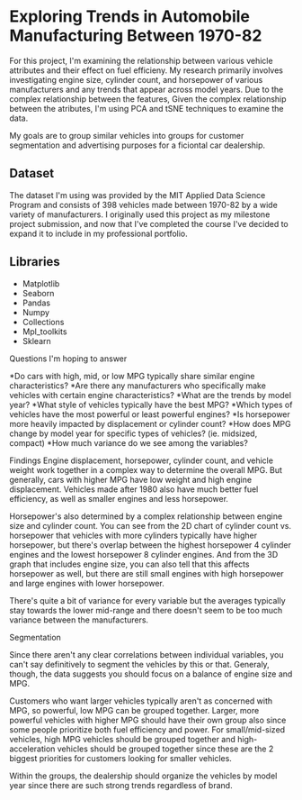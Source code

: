 # Exploring Trends in Automobile Manufacturing Between 1970-82

For this project, I'm examining the relationship between various vehicle attributes and their effect on fuel efficieny. My research primarily involves investigating engine size, cylinder count, and horsepower of various manufacturers and any trends that appear across model years. Due to the complex relationship between the features, Given the complex relationship between the atributes, I'm using PCA and tSNE techniques to examine the data.

My goals are to group similar vehicles into groups for customer segmentation and advertising purposes for a ficiontal car dealership. 

## Dataset

The dataset I'm using was provided by the MIT Applied Data Science Program and consists of 398 vehicles made between 1970-82 by a wide variety of manufacturers. I originally used this project as my milestone project submission, and now that I've completed the course I've decided to expand it to include in my professional portfolio.

## Libraries

* Matplotlib
* Seaborn
* Pandas
* Numpy
* Collections
* Mpl_toolkits
* Sklearn

Questions I'm hoping to answer

*Do cars with high, mid, or low MPG typically share similar engine characteristics?
*Are there any manufacturers who specifically make vehicles with certain engine characteristics?
*What are the trends by model year?
*What style of vehicles typically have the best MPG?
*Which types of vehicles have the most powerful or least powerful engines?
*Is horsepower more heavily impacted by displacement or cylinder count?
*How does MPG change by model year for specific types of vehicles? (ie. midsized, compact)
*How much variance do we see among the variables?

Findings
Engine displacement, horsepower, cylinder count, and vehicle weight work together in a complex way to determine the overall MPG. But generally, cars with higher MPG have low weight and high engine displacement. Vehicles made after 1980 also have much better fuel efficiency, as well as smaller engines and less horsepower.

Horsepower's also determined by a complex relationship between engine size and cylinder count. You can see from the 2D chart of cylinder count vs. horsepower that vehicles with more cylinders typically have higher horsepower, but there's overlap between the highest horsepower 4 cylinder engines and the lowest horsepower 8 cylinder engines. And from the 3D graph that includes engine size, you can also tell that this affects horsepower as well, but there are still small engines with high horsepower and large engines with lower horsepower.

There's quite a bit of variance for every variable but the averages typically stay towards the lower mid-range and there doesn't seem to be too much variance between the manufacturers.

Segmentation

Since there aren't any clear correlations between individual variables, you can't say definitively to segment the vehicles by this or that. Generaly, though, the data suggests you should focus on a balance of engine size and MPG.

Customers who want larger vehicles typically aren't as concerned with MPG, so powerful, low MPG can be grouped together. Larger, more powerful vehicles with higher MPG should have their own group also since some people prioritize both fuel efficiency and power. For small/mid-sized vehicles, high MPG vehicles should be grouped together and high-acceleration vehicles should be grouped together since these are the 2 biggest priorities for customers looking for smaller vehicles.

Within the groups, the dealership should organize the vehicles by model year since there are such strong trends regardless of brand.


